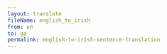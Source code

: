 ```yaml
--- 
layout: translate 
fileName: english_to_irish
from: en
to: ga 
permalink: english-to-irish-sentence-translation
---
```


